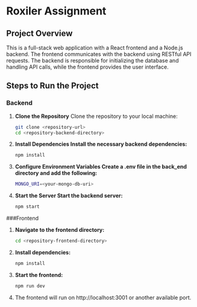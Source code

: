 # Roxiler Assignment

## Project Overview
This is a full-stack web application with a React frontend and a Node.js backend. The frontend communicates with the backend using RESTful API requests. The backend is responsible for initializing the database and handling API calls, while the frontend provides the user interface.

## Steps to Run the Project

### Backend

1. **Clone the Repository**
   Clone the repository to your local machine:
   ```bash
   git clone <repository-url>
   cd <repository-backend-directory>
   
2. **Install Dependencies Install the necessary backend dependencies:**
   ```bash
   npm install

3. **Configure Environment Variables Create a .env file in the back_end directory and add the following:**
   ```bash
   MONGO_URI=<your-mongo-db-uri>

3. **Start the Server Start the backend server:**
    ```bash
   npm start

###Frontend

1. **Navigate to the frontend directory:**
   ```bash
   cd <repository-frontend-directory>

2. **Install dependencies:**
   ```bash
   npm install
   
3. **Start the frontend:**
   ```bash
   npm run dev
   
4. The frontend will run on http://localhost:3001 or another available port.
